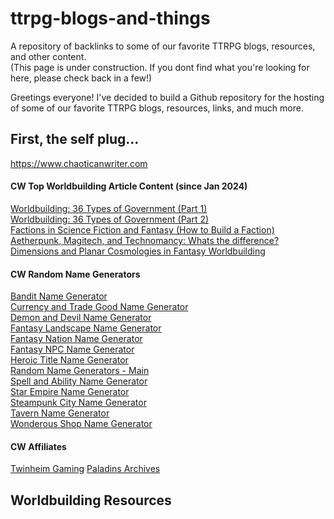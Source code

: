 # ttrpg-blogs-and-things
A repository of backlinks to some of our favorite TTRPG blogs, resources, and other content. <br>
(This page is under construction. If you dont find what you're looking for here, please check back in a few!)

Greetings everyone! I've decided to build a Github repository for the hosting of some of our favorite TTRPG blogs, resources, links, and much more. 


## First, the self plug...

https://www.chaoticanwriter.com 

#### CW Top Worldbuilding Article Content (since Jan 2024)

[Worldbuilding: 36 Types of Government (Part 1)](https://www.chaoticanwriter.com/worldbuilding-36-types-of-government-part-1/) <br>
[Worldbuilding: 36 Types of Government (Part 2)](https://www.chaoticanwriter.com/worldbuilding-36-types-of-government-part-2/) <br>
[Factions in Science Fiction and Fantasy (How to Build a Faction)](https://www.chaoticanwriter.com/factions-in-science-fiction-and-fantasy-how-to-build-a-faction/) <br>
[Aetherpunk, Magitech, and Technomancy: Whats the difference?](https://www.chaoticanwriter.com/aetherpunk-magitech-and-technomancy-whats-the-difference/) <br>
[Dimensions and Planar Cosmologies in Fantasy Worldbuilding](https://www.chaoticanwriter.com/dimensions-and-planar-cosmologies-in-fantasy-worldbuilding/) <br>

#### CW Random Name Generators

[Bandit Name Generator](https://www.chaoticanwriter.com/random-name-generators/bandit-name-generator/) <br>
[Currency and Trade Good Name Generator](https://www.chaoticanwriter.com/random-name-generators/currency-trade-good-name-generator/) <br>
[Demon and Devil Name Generator](https://www.chaoticanwriter.com/random-name-generators/demon-and-devil-name-generator/) <br>
[Fantasy Landscape Name Generator](https://www.chaoticanwriter.com/random-name-generators/fantasy-landscape-name-generator/) <br>
[Fantasy Nation Name Generator](https://www.chaoticanwriter.com/random-name-generators/fantasy-nation-name-generator/) <br>
[Fantasy NPC Name Generator](https://www.chaoticanwriter.com/random-name-generators/fantasy-npc-name-generator/) <br>
[Heroic Title Name Generator](https://www.chaoticanwriter.com/random-name-generators/heroic-title-generator/) <br>
[Random Name Generators - Main](https://www.chaoticanwriter.com/random-name-generators/) <br>
[Spell and Ability Name Generator](https://www.chaoticanwriter.com/random-name-generators/spell-and-ability-name-generator/) <br>
[Star Empire Name Generator](https://www.chaoticanwriter.com/random-name-generators/star-empire-name-generator/) <br>
[Steampunk City Name Generator](https://www.chaoticanwriter.com/random-name-generators/steampunk-city-name-generator/) <br>
[Tavern Name Generator](https://www.chaoticanwriter.com/random-name-generators/tavern-name-generator/) <br>
[Wonderous Shop Name Generator](https://www.chaoticanwriter.com/random-name-generators/fantasy-shop-name-generator/) <br>

#### CW Affiliates
[Twinheim Gaming](https://www.twinheim.org/)
[Paladins Archives](https://www.paladinsarchives.com/)


## Worldbuilding Resources
